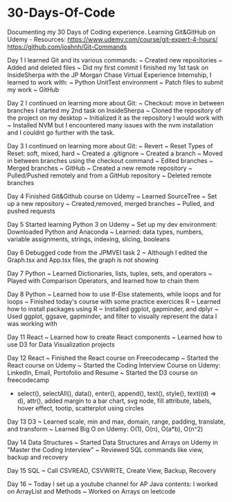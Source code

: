 # 30-Days-Of-Code
Documenting my 30 Days of Coding experience.
Learning Git&GitHub on Udemy - Resources: https://www.udemy.com/course/git-expert-4-hours/
https://github.com/joshnh/Git-Commands

Day 1
I learned Git and its various commands:
  ~ Created new repositories
  ~ Added and deleted files
  ~ Did my first commit
I finished my 1st task on InsideSherpa with the JP Morgan Chase Virtual Experience Internship, I learned to work with:
  ~ Python UnitTest environment
  ~ Patch files to submit my work
  ~ GitHub

Day 2 
I continued on learning more about Git:
  ~ Checkout: move in between branches
I started my 2nd task on  InsideSherpa
  ~ Cloned the repository of the project on my desktop
  ~ Initialized it as the repository I would work with
  ~ Installed NVM 
    but I encountered many issues with the nvm installation and I couldnt go further with the task.
   
Day 3 
I continued on learning more about Git:
  ~ Revert
  ~ Reset 
      Types of Reset: soft, mixed, hard
  ~ Created a .gitignore
  ~ Created a branch
  ~ Moved in between branches using the checkout command
  ~ Edited branches
  ~ Merged branches
  ~ GitHub
  ~ Created a new remote repository
  ~ Pulled/Pushed remotely and from a GitHub repository
  ~ Deleted remote branches
  
Day 4 
Finished Git&Github course on Udemy
  ~ Learned SourceTree 
  ~ Set up a new repository
  ~ Created,removed, merged branches
  ~ Pulled, and pushed requests
  
Day 5
Started learning Python 3 on Udemy
 ~ Set up my dev environment: Downloaded Python and Anaconda
 ~ Learned: data types, numbers, variable assignments, strings, indexing, slicing, booleans
 
Day 6
Debugged code from the JPMVEI task 2
 ~ Although I edited the Graph.tsx and App.tsx files, the graph is not showing
 
 Day 7
 Python
  ~ Learned Dictionaries, lists, tuples, sets, and operators
  ~ Played with Comparison Operators, and learned how to chain them
  
Day 8
Python 
 ~ Learned how to use If-Else statements, while loops and for loops
 ~ Finished today's course with some practice exercices
R
 ~ Learned how to install packages using R
 ~ Installed ggplot, gapminder, and dplyr
 ~ Used ggplot, ggsave, gapminder, and filter to visually represent the data I was working with
 
 Day 11
 React
 ~ Learned how to create React components
 ~ Learned how to use D3 for Data Visualization projects
 
 Day 12
 React
 ~ Finished the React course on Freecodecamp
 ~ Started the React course on Udemy
 ~ Started the Coding Interview Course on Udemy: LinkedIn, Email, Portofolio and Resume
 ~ Started the D3 course on freecodecamp
  - select(), selectAll(), data(), enter(), append(), text(), style(), text((d) => d), attr(), added margin to a bar chart, svg node,       fill attribute, labels, hover effect, tootip, scatterplot using circles
  
  Day 13
  D3
  ~ Learned scale,  min and max, domain, range, padding, translate, and transform
  ~ Learned Big O on Udemy: O(1), O(n), O(a*b), O(n^2) 
  
  Day 14
  Data Structures 
  ~ Started Data Structures and Arrays on Udemy in "Master the Coding Interview"
  ~ Reviewed SQL commands like view, backup and recovery
  
  Day 15
  SQL
  ~ Call CSVREAD, CSVWRITE, Create View, Backup, Recovery
  
  Day 16
  ~ Today I set up a youtube channel for AP Java contents: I worked on ArrayList and Methods
  ~ Worked on Arrays on leetcode
  
